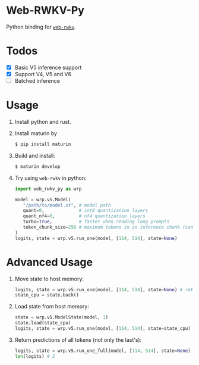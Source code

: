 # Web-RWKV-Py
Python binding for [`web-rwkv`](https://github.com/cryscan/web-rwkv).

# Todos
- [x] Basic V5 inference support
- [x] Support V4, V5 and V6
- [ ] Batched inference

# Usage
1. Install python and rust.
2. Install maturin by
   
   ```bash
   $ pip install maturin
   ```
4. Build and install:

   ```bash
   $ maturin develop
   ```

5. Try using `web-rwkv` in python:

   ```python
   import web_rwkv_py as wrp

   model = wrp.v5.Model(
      "/path/to/model.st", # model path
      quant=0,             # int8 quantization layers
      quant_nf4=0,         # nf4 quantization layers
      turbo=True,          # faster when reading long prompts
      token_chunk_size=256 # maximum tokens in an inference chunk (can be 32, 64, 256, 1024, etc.)
   )
   logits, state = wrp.v5.run_one(model, [114, 514], state=None)
   ```
   
# Advanced Usage
1. Move state to host memory:
   
   ```python
   logits, state = wrp.v5.run_one(model, [114, 514], state=None) # returned state is on vram
   state_cpu = state.back()
   ```
   
2. Load state from host memory:
   
   ```python
   state = wrp.v5.ModelState(model, 1)
   state.load(state_cpu)
   logits, state = wrp.v5.run_one(model, [114, 514], state=state_cpu)
   ```
   
3. Return predictions of all tokens (not only the last's):

   ```python
   logits, state = wrp.v5.run_one_full(model, [114, 514], state=None)
   len(logits) # 2
   ```
